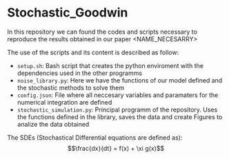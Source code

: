 # Stochastic_Goodwin
In this repository we can found the codes and scripts necessary to reproduce the results obtained in our paper <NAME_NECESARRY>

The use of the scripts and its content is described as follow:

* `setup.sh`: Bash script that creates the python enviroment with the dependencies used in the other programms
* `noise_library.py`: Here we have the functions of our model defined and the stochastic methods to solve them
* `config.json`: File where all neccesary variables and paramaters for the numerical integration are defined
* `stochastic_simulation.py`: Principal programm of the repository. Uses the functions defined in the library, saves the data and create Figures to analize the data obtained

The SDEs (Stochastical Differential equations are defined as):\
$$\frac{dx}{dt} = f(x) + \xi g(x)$$
